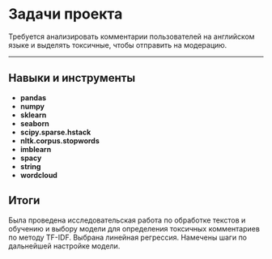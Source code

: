 # Задачи проекта

Требуется анализировать комментарии пользователей на английском языке и выделять токсичные, чтобы отправить на модерацию.

----------

## Навыки и инструменты

- **pandas**
- **numpy**
- **sklearn**
- **seaborn**
- **scipy.sparse.hstack**
-  **nltk.corpus.stopwords**
-  **imblearn**
-  **spacy**
-  **string**
-  **wordcloud**

## Итоги


Была проведена исследовательская работа по обработке текстов и обучению и выбору модели для определения токсичных комментариев по методу TF-IDF. Выбрана линейная регрессия. Намечены шаги по дальнейшей настройке модели.

